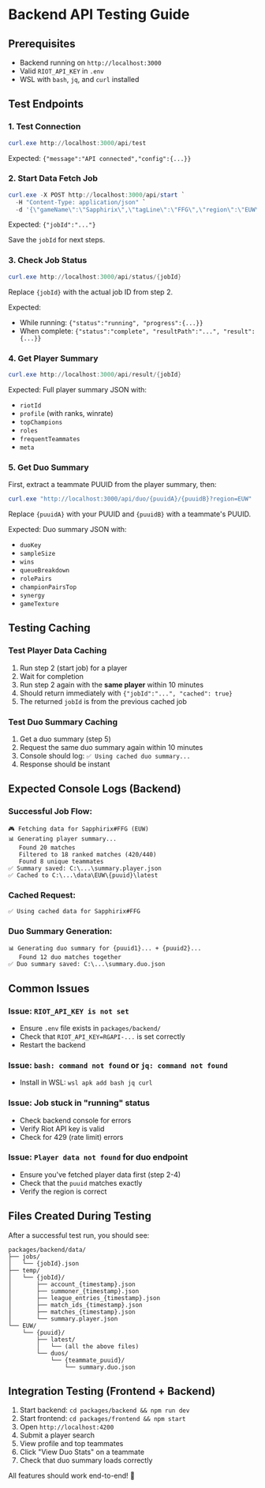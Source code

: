 # Backend API Testing Guide

## Prerequisites
- Backend running on `http://localhost:3000`
- Valid `RIOT_API_KEY` in `.env`
- WSL with `bash`, `jq`, and `curl` installed

## Test Endpoints

### 1. Test Connection
```powershell
curl.exe http://localhost:3000/api/test
```
Expected: `{"message":"API connected","config":{...}}`

### 2. Start Data Fetch Job
```powershell
curl.exe -X POST http://localhost:3000/api/start `
  -H "Content-Type: application/json" `
  -d '{\"gameName\":\"Sapphirix\",\"tagLine\":\"FFG\",\"region\":\"EUW\",\"limit\":20}'
```
Expected: `{"jobId":"..."}`

Save the `jobId` for next steps.

### 3. Check Job Status
```powershell
curl.exe http://localhost:3000/api/status/{jobId}
```
Replace `{jobId}` with the actual job ID from step 2.

Expected:
- While running: `{"status":"running", "progress":{...}}`
- When complete: `{"status":"complete", "resultPath":"...", "result":{...}}`

### 4. Get Player Summary
```powershell
curl.exe http://localhost:3000/api/result/{jobId}
```
Expected: Full player summary JSON with:
- `riotId`
- `profile` (with ranks, winrate)
- `topChampions`
- `roles`
- `frequentTeammates`
- `meta`

### 5. Get Duo Summary
First, extract a teammate PUUID from the player summary, then:

```powershell
curl.exe "http://localhost:3000/api/duo/{puuidA}/{puuidB}?region=EUW"
```
Replace `{puuidA}` with your PUUID and `{puuidB}` with a teammate's PUUID.

Expected: Duo summary JSON with:
- `duoKey`
- `sampleSize`
- `wins`
- `queueBreakdown`
- `rolePairs`
- `championPairsTop`
- `synergy`
- `gameTexture`

## Testing Caching

### Test Player Data Caching
1. Run step 2 (start job) for a player
2. Wait for completion
3. Run step 2 again with the **same player** within 10 minutes
4. Should return immediately with `{"jobId":"...", "cached": true}`
5. The returned `jobId` is from the previous cached job

### Test Duo Summary Caching
1. Get a duo summary (step 5)
2. Request the same duo summary again within 10 minutes
3. Console should log: `✅ Using cached duo summary...`
4. Response should be instant

## Expected Console Logs (Backend)

### Successful Job Flow:
```
🎮 Fetching data for Sapphirix#FFG (EUW)
📊 Generating player summary...
   Found 20 matches
   Filtered to 18 ranked matches (420/440)
   Found 8 unique teammates
✅ Summary saved: C:\...\summary.player.json
✅ Cached to C:\...\data\EUW\{puuid}\latest
```

### Cached Request:
```
✅ Using cached data for Sapphirix#FFG
```

### Duo Summary Generation:
```
📊 Generating duo summary for {puuid1}... + {puuid2}...
   Found 12 duo matches together
✅ Duo summary saved: C:\...\summary.duo.json
```

## Common Issues

### Issue: `RIOT_API_KEY is not set`
- Ensure `.env` file exists in `packages/backend/`
- Check that `RIOT_API_KEY=RGAPI-...` is set correctly
- Restart the backend

### Issue: `bash: command not found` or `jq: command not found`
- Install in WSL: `wsl apk add bash jq curl`

### Issue: Job stuck in "running" status
- Check backend console for errors
- Verify Riot API key is valid
- Check for 429 (rate limit) errors

### Issue: `Player data not found` for duo endpoint
- Ensure you've fetched player data first (step 2-4)
- Check that the `puuid` matches exactly
- Verify the region is correct

## Files Created During Testing

After a successful test run, you should see:
```
packages/backend/data/
├── jobs/
│   └── {jobId}.json
├── temp/
│   └── {jobId}/
│       ├── account_{timestamp}.json
│       ├── summoner_{timestamp}.json
│       ├── league_entries_{timestamp}.json
│       ├── match_ids_{timestamp}.json
│       ├── matches_{timestamp}.json
│       └── summary.player.json
└── EUW/
    └── {puuid}/
        ├── latest/
        │   └── (all the above files)
        └── duos/
            └── {teammate_puuid}/
                └── summary.duo.json
```

## Integration Testing (Frontend + Backend)

1. Start backend: `cd packages/backend && npm run dev`
2. Start frontend: `cd packages/frontend && npm start`
3. Open `http://localhost:4200`
4. Submit a player search
5. View profile and top teammates
6. Click "View Duo Stats" on a teammate
7. Check that duo summary loads correctly

All features should work end-to-end! 🎉

